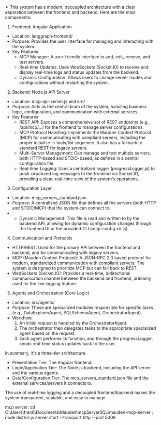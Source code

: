 ✦ This system has a modern, decoupled architecture with a clear separation between the frontend and backend. Here
  are the main components:


  1. Frontend: Angular Application


   * Location: langgraph-frontend/
   * Purpose: Provides the user interface for managing and interacting with the system.
   * Key Features:
       * MCP Manager: A user-friendly interface to add, edit, remove, and test servers.
       * Real-time Updates: Uses WebSockets (Socket.IO) to receive and display real-time logs and status updates
         from the backend.
       * Dynamic Configuration: Allows users to change server modes and configurations without restarting the
         system.


  2. Backend: Node.js API Server


   * Location: mcp-api-server.js and src/
   * Purpose: Acts as the central brain of the system, handling business logic, configuration, and communication
     with external services.
   * Key Features:
       * REST API: Exposes a comprehensive set of REST endpoints (e.g., /api/mcp/...) for the frontend to manage
         server configurations.
       * MCP Protocol Handling: Implements the Mauden Context Protocol (MCP) for communicating with compliant
         servers, including the proper initialize -> tools/list sequence. It also has a fallback to standard REST
         for legacy servers.
       * Multi-Server Management: Can manage and test multiple servers, both HTTP-based and STDIO-based, as defined
         in a central configuration file.
       * Real-time Logging: Uses a centralized logger (progressLogger.js) to push structured log messages to the
         frontend via Socket.IO, providing a clear, real-time view of the system's operations.


  3. Configuration Layer


   * Location: mcp_servers_standard.json
   * Purpose: A centralized JSON file that defines all the servers (both HTTP and STDIO/MCP) that the system can
     connect to.
   * - Dynamic Management: This file is read and written to by the backend API, allowing for dynamic configuration
     changes through the frontend UI or the provided CLI (mcp-config-cli.js).

  4. Communication and Protocols


   * HTTP/REST: Used for the primary API between the frontend and backend, and for communicating with legacy
     servers.
   * MCP (Mauden Context Protocol): A JSON-RPC 2.0 based protocol for modern, standardized communication with
     compliant servers. The system is designed to prioritize MCP but can fall back to REST.
   * WebSockets (Socket.IO): Provides a real-time, bidirectional communication channel between the backend and
     frontend, primarily used for the live logging feature.

  5. Agents and Orchestration (Core Logic)


   * Location: src/agents/
   * Purpose: These are specialized modules responsible for specific tasks (e.g., DataExplorerAgent, SQLSchemaAgent,
     OrchestratorAgent).
   * Workflow:
       1. An initial request is handled by the OrchestratorAgent.
       2. The orchestrator then delegates tasks to the appropriate specialized agent based on the request.
       3. Each agent performs its function, and through the progressLogger, sends real-time status updates back to
          the user.

  In summary, it's a three-tier architecture:


   * Presentation Tier: The Angular frontend.
   * Logic/Application Tier: The Node.js backend, including the API server and the various agents.
   * Data/Configuration Tier: The mcp_servers_standard.json file and the external services/servers it connects to.


  The use of real-time logging and a decoupled frontend/backend makes the system transparent, scalable, and easy
  to manage.

  mcp server: cd C:\Users\fran6\Documents\Mauden\mcpServerSQL\mauden-mcp-server ; node dist/cli.js server start --transport http --port 5009